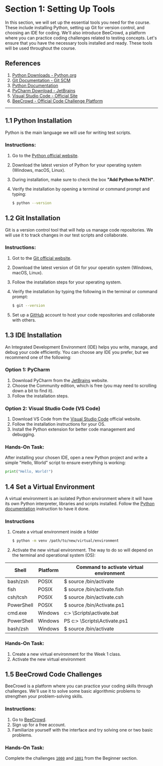 # Section 1: Setting Up Tools

In this section, we will set up the essential tools you need for the course. These include installing Python, setting up Git for version control, and choosing an IDE for coding. We'll also introduce BeeCrowd, a platform where you can practice coding challenges related to testing concepts. Let's ensure that you have the necessary tools installed and ready. These tools will be used throughout the course.


## References
1. [Python Downloads - Python.org](https://www.python.org/downloads/)
2. [Git Documentation - Git SCM](https://git-scm.com/doc)
3. [Python Documentation](https://docs.python.org/3/contents.html)
4. [PyCharm Download - JetBrains](https://www.jetbrains.com/pycharm/download/)
5. [Visual Studio Code - Official Site](https://code.visualstudio.com/)
6. [BeeCrowd - Official Code Challenge Platform](https://www.beecrowd.com.br/)

---


## 1.1 Python Installation

Python is the main language we will use for writing test scripts.

### Instructions:

1. Go to the [Python official website](https://www.python.org/downloads/).
2. Download the latest version of Python for your operating system (Windows, macOS, Linux).
3. During installation, make sure to check the box **"Add Python to PATH"**.
4. Verify the installation by opening a terminal or command prompt and typing:

   ```bash
   $ python --version
   ```


## 1.2 Git Installation

Git is a version control tool that will help us manage code repositories. We will use it to track changes in our test scripts and collaborate.


### Instructions:

1. Got to the [Git official website](https://git-scm.com/downloads).
2. Download the latest version of Git for your operatin system (Windows, macOS, Linux).
3. Follow the installation steps for your operating system.
4. Verify the installation by typing the following in the terminal or command prompt:

   ```bash
   $ git --version
   ```
 
5. Set up a [GitHub](https://github.com/) account to host your code repositories and collaborate with others.


## 1.3 IDE Installation

An Integrated Development Environment (IDE) helps you write, manage, and debug your code efficiently. You can choose any IDE you prefer, but we recommend one of the following:

### Option 1: PyCharm

1. Download PyCharm from the [JetBrains](https://www.jetbrains.com/pycharm/download/?section=windows) website.
2. Choose the Community edition, which is free (you may need to scrolling down a bit to find it).
3. Follow the installation steps.


### Option 2: Visual Studio Code (VS Code)

1. Download VS Code from the [Visual Studio Code](https://code.visualstudio.com/download) official website.
2. Follow the installation instructions for your OS.
3. Install the Python extension for better code management and debugging.


### Hands-On Task:

After installing your chosen IDE, open a new Python project and write a simple "Hello, World" script to ensure everything is working:

   ```python
   print("Hello, World!")
   ```


## 1.4 Set a Virtual Environment

A virtual environment is an isolated Python environment where it will have its own Python interpreter, libraries and scripts installed.
Follow the [Python documentation](https://docs.python.org/3/library/venv.html) instruction to have it done.


### Instructions
1. Create a virtual environment inside a folder

   ```bash
   $ python -m venv /path/to/new/virtual/environment
   ```
2. Activate the new virtual environment. The way to do so will depend on the terminal and operational system (OS):

| Shell      | Platform | Command to activate virtual environment |
|------------|----------|-----------------------------------------|
| bash/zsh   | POSIX    | $ source <venv>/bin/activate            |
| fish       | POSIX    | $ source <venv>/bin/activate.fish       |
| csh/tcsh   | POSIX    | $ source <venv>/bin/activate.csh        |
| PowerShell | POSIX    | $ source <venv>/bin/Activate.ps1        |
| cmd.exe    | Windows  | c:\> <venv>\Scripts\activate.bat        |
| PowerShell | Windows  | PS c:\> <venv>\Scripts\Activate.ps1     |
| bash/zsh   | Windows  | $ source <venv>/bin/activate            |


### Hands-On Task:

1. Create a new virtual environment for the Week 1 class.
2. Activate the new virtual environment


## 1.5 BeeCrowd Code Challenges

BeeCrowd is a platform where you can practice your coding skills through challenges. We'll use it to solve some basic algorithmic problems to strengthen your problem-solving skills.


### Instructions:

1. Go to [BeeCrowd](https://beecrowd.com/).
2. Sign up for a free account.
3. Familiarize yourself with the interface and try solving one or two basic problems.

### Hands-On Task:

Complete the challenges [`1000`](https://judge.beecrowd.com/en/problems/view/1000) and [`1001`](https://judge.beecrowd.com/en/problems/view/1001) from the Beginner section.
